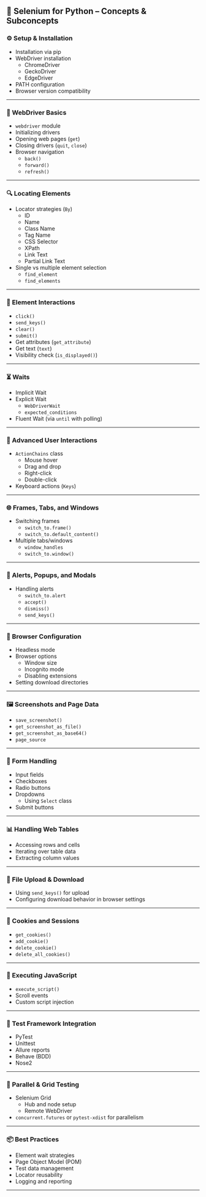 
## 🧩 Selenium for Python – Concepts & Subconcepts

### ⚙️ Setup & Installation
- Installation via pip
- WebDriver installation
  - ChromeDriver
  - GeckoDriver
  - EdgeDriver
- PATH configuration
- Browser version compatibility

---

### 🚦 WebDriver Basics
- `webdriver` module
- Initializing drivers
- Opening web pages (`get`)
- Closing drivers (`quit`, `close`)
- Browser navigation
  - `back()`
  - `forward()`
  - `refresh()`

---

### 🔍 Locating Elements
- Locator strategies (`By`)
  - ID
  - Name
  - Class Name
  - Tag Name
  - CSS Selector
  - XPath
  - Link Text
  - Partial Link Text
- Single vs multiple element selection
  - `find_element`
  - `find_elements`

---

### 🧪 Element Interactions
- `click()`
- `send_keys()`
- `clear()`
- `submit()`
- Get attributes (`get_attribute`)
- Get text (`text`)
- Visibility check (`is_displayed()`)

---

### ⏳ Waits
- Implicit Wait
- Explicit Wait
  - `WebDriverWait`
  - `expected_conditions`
- Fluent Wait (via `until` with polling)

---

### 🧰 Advanced User Interactions
- `ActionChains` class
  - Mouse hover
  - Drag and drop
  - Right-click
  - Double-click
- Keyboard actions (`Keys`)

---

### 🌐 Frames, Tabs, and Windows
- Switching frames
  - `switch_to.frame()`
  - `switch_to.default_content()`
- Multiple tabs/windows
  - `window_handles`
  - `switch_to.window()`

---

### 🧱 Alerts, Popups, and Modals
- Handling alerts
  - `switch_to.alert`
  - `accept()`
  - `dismiss()`
  - `send_keys()`

---

### 🔧 Browser Configuration
- Headless mode
- Browser options
  - Window size
  - Incognito mode
  - Disabling extensions
- Setting download directories

---

### 🖼 Screenshots and Page Data
- `save_screenshot()`
- `get_screenshot_as_file()`
- `get_screenshot_as_base64()`
- `page_source`

---

### 📄 Form Handling
- Input fields
- Checkboxes
- Radio buttons
- Dropdowns
  - Using `Select` class
- Submit buttons

---

### 📊 Handling Web Tables
- Accessing rows and cells
- Iterating over table data
- Extracting column values

---

### 📎 File Upload & Download
- Using `send_keys()` for upload
- Configuring download behavior in browser settings

---

### 📁 Cookies and Sessions
- `get_cookies()`
- `add_cookie()`
- `delete_cookie()`
- `delete_all_cookies()`

---

### 🔄 Executing JavaScript
- `execute_script()`
- Scroll events
- Custom script injection

---

### 🧪 Test Framework Integration
- PyTest
- Unittest
- Allure reports
- Behave (BDD)
- Nose2

---

### 🚀 Parallel & Grid Testing
- Selenium Grid
  - Hub and node setup
  - Remote WebDriver
- `concurrent.futures` or `pytest-xdist` for parallelism

---

### 📦 Best Practices
- Element wait strategies
- Page Object Model (POM)
- Test data management
- Locator reusability
- Logging and reporting

---
